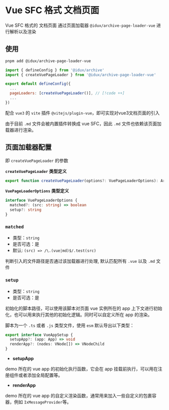 # Vue SFC 格式 文档页面
Vue SFC 格式的 文档页面 通过页面加载器 `@idux/archive-page-loader-vue` 进行解析以及渲染

## 使用

```bash
pnpm add @idux/archive-page-loader-vue
```

```js
import { defineConfig } from '@idux/archive'
import { createVuePageLoader } from '@idux/archive-page-loader-vue'

export default defineConfig({
  ...
  pageLoaders: [createVuePageLoader()], // [!code ++]
  ...
})
```

配合 `vue3` 的 `vite` 插件 `@vitejs/plugin-vue`，即可实现对vue3文档页面的引入

由于目前 `.md` 文件会被内置插件转换成 vue SFC，因此 `.md` 文件也依赖该页面加载器进行渲染。

## 页面加载器配置

即 `createVuePageLoader` 的参数

__`createVuePageLoader` 类型定义__

```ts
export function createVuePageLoader(options?: VuePageLoaderOptions): ArchivePageLoader
```

__`VuePageLoaderOptions` 类型定义__

```ts
interface VuePageLoaderOptions {
  matched?: (src: string) => boolean
  setup?: string
}
```

### `matched`

- 类型：`string`
- 是否可选：是
- 默认: `(src) => /\.(vue|md)$/.test(src)`

判断引入的文件路径是否通过该加载器进行处理, 默认匹配所有 `.vue` 以及 `.md` 文件

### `setup`

- 类型：`string`
- 是否可选：是

初始化的脚本路径，可以使用该脚本对页面 vue 实例所在的 app 上下文进行初始化，也可以用来执行其他的初始化逻辑。同时可以自定义所在 app 的渲染。

脚本为一个 `.ts` 或者 `.js` 类型文件，使用 `esm` 默认导出以下类型：

```ts
export interface VueAppSetup {
  setupApp?: (app: App) => void
  renderApp?: (nodes: VNode[]) => VNodeChild
}
```

- __setupApp__

demo 所在的 vue app 的初始化执行函数，它会在 app 挂载前执行，可以用在注册组件或者添加全局配置等。

- __renderApp__

demo 所在的 vue app 的自定义渲染函数，通常用来加入一些自定义的包裹容器，例如 `IxMessageProvider`等。


